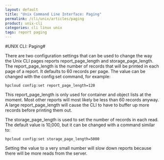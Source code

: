 ```yaml
---
layout: default
title: "Unix Command Line Interface: Paging"
permalink: /cli/unix/articles/paging
product: unix-cli
categories: cli linux unix
tags: report paging
---
```

#UNIX CLI: Paging#

There are two configuration settings that can be used to change the way the Unix CLI pages reports report_page_length and storage_page_length.  The report_page_length is the number of records that will be printed in each page of a report.  It defaults to 60 records per page.  The value can be changed with the config:set command, for example:

    hpcloud config:set report_page_length=120

This report_page_length is only used for container and object lists at the moment.  Most other reports will most likely be less than 60 records anyway.  A large report_page_length will cause the CLI to have to buffer up more records before printing them out.

The storage_page_length is used to set the number of records in each read.  The default value is 10,000, but it can be changed with a command similar to:

    hpcloud config:set storage_page_length=5000

Setting the value to a very small number will slow down reports because there will be more reads from the server.
